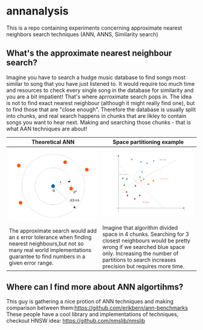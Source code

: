 # annanalysis
This is a repo containing experiments concerning approximate nearest neighbors search techniques (ANN, ANNS, Similarity search)

## What's the approximate nearest neighbour search?

Imagine you have to search a hudge music database to find songs most similar to song that you have just listened to.
It would require too much time and resources to check every single song in the database for similarity and you are a bit impatient!
That's where aprroximate search pops in. 
The idea is not to find exact nearest neighbour (although it might really find one), but to find those that are "close enough".
Therefore the database is usually split into chunks, and real search happens in chunks that are likley to contain songs you want to hear next.
Making and searching those chunks - that is what AAN techniques are about!


Theoretical ANN|Space partitioning example|
--------|-------|
![](https://github.com/iakovpetrovich/annanalysis/blob/master/graphs/ANNExample.PNG)|![](https://github.com/iakovpetrovich/annanalysis/blob/master/graphs/SpacePartitionExample.png)
The approximate search would add an ε error tolerance when finding nearest neighbours,but not so many real world implementations guarantee to find numbers in a given error range.| Imagine that algorithm divided space in 4 chunks. Searching for 3 closest neighbours would be pretty wrong if we searched blue space only. Increasing the number of partitions to search increases precision but requires more time.


## Where can I find more about ANN algortihms?
This guy is gathering a nice protion of ANN techniques and making comparison between them:https://github.com/erikbern/ann-benchmarks
These people have a cool library and implementations of techniques, checkout HNSW idea: https://github.com/nmslib/nmslib



